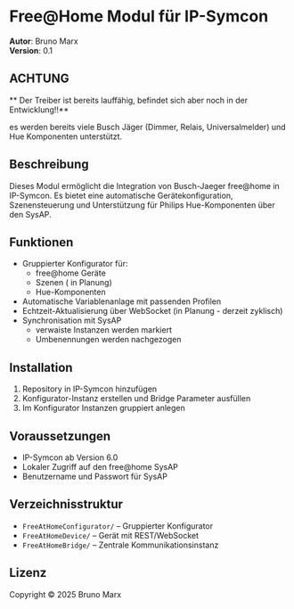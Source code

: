 # Free@Home Modul für IP-Symcon

**Autor**: Bruno Marx  
**Version**: 0.1

## ACHTUNG 

** Der Treiber ist bereits lauffähig, befindet sich aber noch in der Entwicklung!!**

es werden bereits viele Busch Jäger (Dimmer, Relais, Universalmelder) und Hue Komponenten unterstützt.

## Beschreibung

Dieses Modul ermöglicht die Integration von Busch-Jaeger free@home in IP-Symcon. Es bietet eine automatische Gerätekonfiguration, Szenensteuerung und Unterstützung für Philips Hue-Komponenten über den SysAP.


## Funktionen

- Gruppierter Konfigurator für:
  - free@home Geräte
  - Szenen  ( in Planung)
  - Hue-Komponenten 
- Automatische Variablenanlage mit passenden Profilen
- Echtzeit-Aktualisierung über WebSocket (in Planung - derzeit zyklisch)
- Synchronisation mit SysAP 
  - verwaiste Instanzen werden markiert
  - Umbenennungen werden nachgezogen

## Installation

1. Repository in IP-Symcon hinzufügen
2. Konfigurator-Instanz erstellen und Bridge Parameter ausfüllen
3. Im Konfigurator Instanzen gruppiert anlegen

## Voraussetzungen

- IP-Symcon ab Version 6.0
- Lokaler Zugriff auf den free@home SysAP
- Benutzername und Passwort für SysAP

## Verzeichnisstruktur

- `FreeAtHomeConfigurator/` – Gruppierter Konfigurator
- `FreeAtHomeDevice/` – Gerät mit REST/WebSocket
- `FreeAtHomeBridge/` – Zentrale Kommunikationsinstanz

## Lizenz

Copyright © 2025 Bruno Marx
